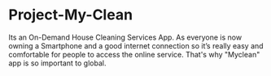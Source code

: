 # Project-My-Clean
Its an On-Demand House Cleaning Services App. As everyone is now owning a Smartphone and a good internet connection so it’s really easy and comfortable for people to access the online service. That's why "Myclean" app is so important to global.

